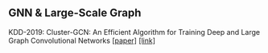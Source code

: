 ## GNN & Large-Scale Graph

KDD-2019: Cluster-GCN: An Efficient Algorithm for Training Deep and Large Graph Convolutional Networks [[paper]](./papers/1905.07953.pdf) [[link]](https://arxiv.org/abs/1905.07953)
